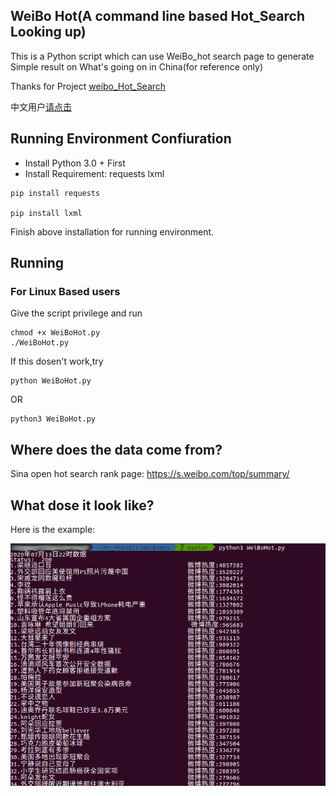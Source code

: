 ## WeiBo Hot(A command line based Hot_Search Looking up)
This is a Python script which can use WeiBo_hot search page to generate Simple result on What's going on in China(for reference only)

Thanks for Project [weibo_Hot_Search](https://github.com/Writeup001/weibo_Hot_Search)

中文用户[请点击](https://github.com/zhzhzhy/WeiBoHot/blob/master/README_CN.md)
## Running Environment Confiuration
- Install Python 3.0 + First
- Install Requirement: requests lxml
```
pip install requests

pip install lxml
```
Finish above installation for running environment.
## Running
### For Linux Based users
Give the script privilege and run
```
chmod +x WeiBoHot.py
./WeiBoHot.py
```
If this dosen't work,try
```
python WeiBoHot.py
```
OR
```
python3 WeiBoHot.py
```
## Where does the data come from?
Sina open hot search rank page: https://s.weibo.com/top/summary/
## What dose it look like?
Here is the example:

![result.png](/img/result.png)

